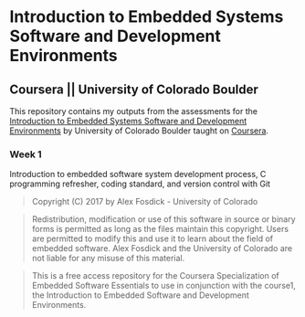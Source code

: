 # Introduction to Embedded Systems Software and Development Environments

## Coursera || University of Colorado Boulder

This repository contains my outputs from the assessments for the [Introduction to Embedded Systems Software and Development Environments](https://www.coursera.org/learn/introduction-embedded-systems/home/welcome) by University of Colorado Boulder taught on [Coursera](https://www.coursera.org/).

### Week 1
Introduction to embedded software system development process, C programming refresher, coding standard, and version control with Git


> Copyright (C) 2017 by Alex Fosdick - University of Colorado

> Redistribution, modification or use of this software in source or binary forms is permitted as long as the files maintain this copyright. Users are permitted to modify this and use it to learn about the field of embedded software. Alex Fosdick and the University of Colorado are not liable for any misuse of this material.

> This is a free access repository for the Coursera Specialization of Embedded Software Essentials to use in conjunction with the course1, the Introduction to Embedded Software and Development Environments.
